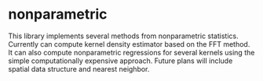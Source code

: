 # nonparametric 

This library implements several methods from nonparametric statistics. Currently can compute kernel density estimator based on the FFT method. It can also compute nonparametric regressions for several kernels using the simple computationally expensive approach. Future plans will include spatial data structure and nearest neighbor. 
